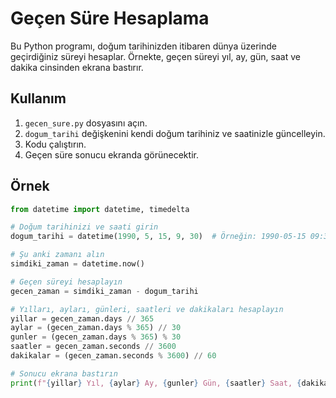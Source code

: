 # Geçen Süre Hesaplama

Bu Python programı, doğum tarihinizden itibaren dünya üzerinde geçirdiğiniz süreyi hesaplar. Örnekte, geçen süreyi yıl, ay, gün, saat ve dakika cinsinden ekrana bastırır.

## Kullanım

1. `gecen_sure.py` dosyasını açın.
2. `dogum_tarihi` değişkenini kendi doğum tarihiniz ve saatinizle güncelleyin.
3. Kodu çalıştırın.
4. Geçen süre sonucu ekranda görünecektir.

## Örnek

```python
from datetime import datetime, timedelta

# Doğum tarihinizi ve saati girin
dogum_tarihi = datetime(1990, 5, 15, 9, 30)  # Örneğin: 1990-05-15 09:30

# Şu anki zamanı alın
simdiki_zaman = datetime.now()

# Geçen süreyi hesaplayın
gecen_zaman = simdiki_zaman - dogum_tarihi

# Yılları, ayları, günleri, saatleri ve dakikaları hesaplayın
yillar = gecen_zaman.days // 365
aylar = (gecen_zaman.days % 365) // 30
gunler = (gecen_zaman.days % 365) % 30
saatler = gecen_zaman.seconds // 3600
dakikalar = (gecen_zaman.seconds % 3600) // 60

# Sonucu ekrana bastırın
print(f"{yillar} Yıl, {aylar} Ay, {gunler} Gün, {saatler} Saat, {dakikalar} Dakika")
